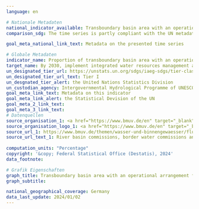 ```yaml
---
language: en    

# Nationale Metadaten    
national_indicator_available: Transboundary basin area with an operational arrangement for water cooperation    
comparison_sdg: The time series is partly compliant with the UN metadata.    

goal_meta_national_link_text: Metadata on the presented time series    

# Globale Metadaten    
indicator_name: Proportion of transboundary basin area with an operational arrangement for water cooperation    
target_name: By 2030, implement integrated water resources management at all levels, including through transboundary cooperation as appropriate    
un_designated_tier_url: https://unstats.un.org/sdgs/iaeg-sdgs/tier-classification/    
un_designated_tier_url_text: Tier I    
un_desgnated_tier_alert: the United Nations Statistics Division    
un_custodian_agency: Intergovernmental Hydrological Programme of UNESCO (UNESCO-IHP)<br>United Nations Economic Commission for Europe (UNECE)    
goal_meta_link_text: Metadata on this indicator    
goal_meta_link_alert: the Statistical Devision of the UN    
goal_meta_2_link_text:     
goal_meta_3_link_text:         
# Datenquellen
source_organisation_1: <a href="https://www.bmuv.de/en" target="_blank"> Federal Ministry for the Environment, Nature Conservation, Nuclear Safety and Consumer Protection </a>
source_organisation_logo_1: <a href="https://www.bmuv.de/en" target="_blank"><img src="https://sdg-indikatoren.de/public/OrgImgEn/bmuv.png" alt="Logo bmuv" style="height:60px; width:148px"/></a>
source_url_1: https://www.bmuv.de/themen/wasser-und-binnengewaesser/fluesse-und-seen/flussgebietskommission
source_url_text_1: River basin commissions, border water commissions and river basin communities (only available in German)
    
computation_units: "Percentage"    
copyright: '&copy; Federal Statistical Office (Destatis), 2024'    
data_footnote:     

# Grafik Eigenschaften    
graph_title: Transboundary basin area with an operational arrangement for water cooperation
graph_subtitle:     

national_geographical_coverage: Germany    
data_last_update: 2024/01/02    
---
```


<span></span>